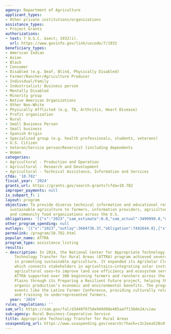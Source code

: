 ```yaml
---
agency: Department of Agriculture
applicant_types:
- Other private institutions/organizations
assistance_types:
- Project Grants
authorizations:
- text: 7 U.S.C. &sect; 1932(i).
  url: https://www.govinfo.gov/link/uscode/7/1932
beneficiary_types:
- American Indian
- Asian
- Black
- Consumer
- Disabled (e.g. Deaf, Blind, Physically Disabled)
- Farmer/Rancher/Agriculture Producer
- Individual/Family
- Industrialist/ Business person
- Mentally Disabled
- Minority group
- Native American Organizations
- Other Non-White
- Physically Afflicted (e.g. TB, Arthritis, Heart Disease)
- Profit organization
- Rural
- Small Business Person
- Small business
- Spanish Origin
- Specialized group (e.g. health professionals, students, veterans)
- U.S. Citizen
- Veteran/Service person/Reservist (including dependents
- Women
categories:
- Agricultural - Production and Operation
- Agricultural - Research and Development
- Agricultural - Technical Assistance, Information and Services
cfda: '10.782'
fiscal_year: '2024'
grants_url: https://grants.gov/search-grants?cfda=10.782
improper_payments: null
is_subpart_f: 1
layout: program
objective: To provide diverse technical information and educational resources about
  sustainable agriculture to farmers, information providers, agriculture-related businesses,
  and community food organizations across the U.S.
obligations: '[{"x":"2023","sam_estimate":0.0,"sam_actual":3499999.0,"usa_spending_actual":7492644.0},{"x":"2024","sam_estimate":0.0,"sam_actual":4000000.0,"usa_spending_actual":0.0},{"x":"2025","sam_estimate":0.0,"sam_actual":4000000.0,"usa_spending_actual":0.0}]'
other_program_spending: null
outlays: '[{"x":"2023","outlay":3604736.37,"obligation":7492644.0},{"x":"2024","outlay":0.0,"obligation":0.0},{"x":"2025","outlay":0.0,"obligation":0.0}]'
permalink: /program/10.782.html
popular_name: ATTRA
program_type: assistance_listing
results:
- description: In 2024, the National Center for Appropriate Technology’s (NCAT) Appropriate
    Technology Transfer for Rural Areas (ATTRA) program achieved several notable milestones
    in promoting sustainable agriculture. It expanded its AgriSolar Clearinghouse,
    which connects stakeholders in agrivoltaics—integrating solar installations with
    agricultural uses—to improve land use efficiency and ecosystem services. Additionally,
    ATTRA supported over 300 beginning farmers and ranchers across the Northern Great
    Plains through its Preparing a Resilient Future project, helping them explore
    organic production’s economic and environmental benefits. The program also hosted
    events like the Latino Farmer Conference, providing culturally relevant resources
    and training to underrepresented farmers.
  year: '2024'
rules_regulations: ''
sam_url: https://sam.gov/fal/d3d40f975de949d98e485aaff136de24/view
sub-agency: Rural Business-Cooperative Service
title: Appropriate Technology Transfer for Rural Areas
usaspending_url: https://www.usaspending.gov/search/?hash=c3c2eea528c0f08f398b5c766baf1ec7
---
```

